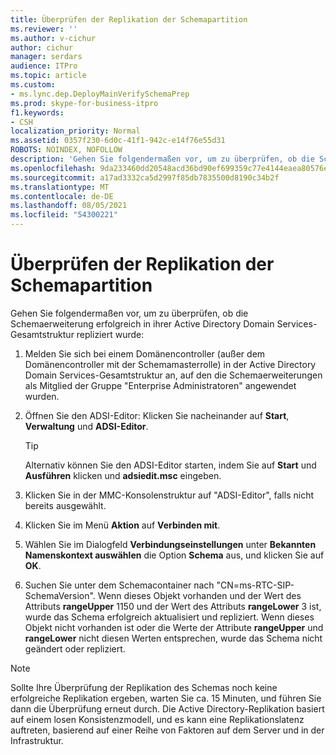 ```yaml
---
title: Überprüfen der Replikation der Schemapartition
ms.reviewer: ''
ms.author: v-cichur
author: cichur
manager: serdars
audience: ITPro
ms.topic: article
ms.custom:
- ms.lync.dep.DeployMainVerifySchemaPrep
ms.prod: skype-for-business-itpro
f1.keywords:
- CSH
localization_priority: Normal
ms.assetid: 0357f230-6d0c-41f1-942c-e14f76e55d31
ROBOTS: NOINDEX, NOFOLLOW
description: 'Gehen Sie folgendermaßen vor, um zu überprüfen, ob die Schemaerweiterung erfolgreich in ihrer Active Directory Domain Services-Gesamtstruktur repliziert wurde:'
ms.openlocfilehash: 9da233460dd20548acd36bd90ef699359c77e4144eaea80576e1209df6a5c7fb
ms.sourcegitcommit: a17ad3332ca5d2997f85db7835500d8190c34b2f
ms.translationtype: MT
ms.contentlocale: de-DE
ms.lasthandoff: 08/05/2021
ms.locfileid: "54300221"
---
```

# <a name="verify-replication-of-schema-partition"></a>Überprüfen der Replikation der Schemapartition
 
Gehen Sie folgendermaßen vor, um zu überprüfen, ob die Schemaerweiterung erfolgreich in ihrer Active Directory Domain Services-Gesamtstruktur repliziert wurde:
  
1. Melden Sie sich bei einem Domänencontroller (außer dem Domänencontroller mit der Schemamasterrolle) in der Active Directory Domain Services-Gesamtstruktur an, auf den die Schemaerweiterungen als Mitglied der Gruppe "Enterprise Administratoren" angewendet wurden.
    
2. Öffnen Sie den ADSI-Editor: Klicken Sie nacheinander auf **Start**, **Verwaltung** und **ADSI-Editor**.
    
    > [!TIP]
    > Alternativ können Sie den ADSI-Editor starten, indem Sie auf **Start** und **Ausführen** klicken und **adsiedit.msc** eingeben.
  
3. Klicken Sie in der MMC-Konsolenstruktur auf "ADSI-Editor", falls nicht bereits ausgewählt.
    
4. Klicken Sie im Menü **Aktion** auf **Verbinden mit**.
    
5. Wählen Sie im Dialogfeld **Verbindungseinstellungen** unter **Bekannten Namenskontext auswählen** die Option **Schema** aus, und klicken Sie auf **OK**.
    
6. Suchen Sie unter dem Schemacontainer nach "CN=ms-RTC-SIP-SchemaVersion". Wenn dieses Objekt vorhanden und der Wert des Attributs **rangeUpper** 1150 und der Wert des Attributs **rangeLower** 3 ist, wurde das Schema erfolgreich aktualisiert und repliziert. Wenn dieses Objekt nicht vorhanden ist oder die Werte der Attribute **rangeUpper** und **rangeLower** nicht diesen Werten entsprechen, wurde das Schema nicht geändert oder repliziert.
    
> [!NOTE]
> Sollte Ihre Überprüfung der Replikation des Schemas noch keine erfolgreiche Replikation ergeben, warten Sie ca. 15 Minuten, und führen Sie dann die Überprüfung erneut durch. Die Active Directory-Replikation basiert auf einem losen Konsistenzmodell, und es kann eine Replikationslatenz auftreten, basierend auf einer Reihe von Faktoren auf dem Server und in der Infrastruktur. 
  

